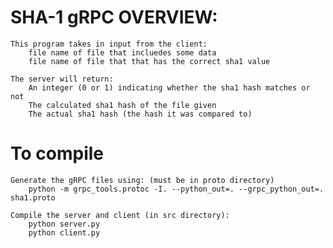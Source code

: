 # SHA-1 gRPC OVERVIEW:
    This program takes in input from the client:
        file name of file that incluedes some data
        file name of file that that has the correct sha1 value
        
    The server will return:
        An integer (0 or 1) indicating whether the sha1 hash matches or not
        The calculated sha1 hash of the file given
        The actual sha1 hash (the hash it was compared to)
        
# To compile 
    Generate the gRPC files using: (must be in proto directory)
        python -m grpc_tools.protoc -I. --python_out=. --grpc_python_out=. sha1.proto
        
    Compile the server and client (in src directory):
        python server.py
        python client.py 
     
        